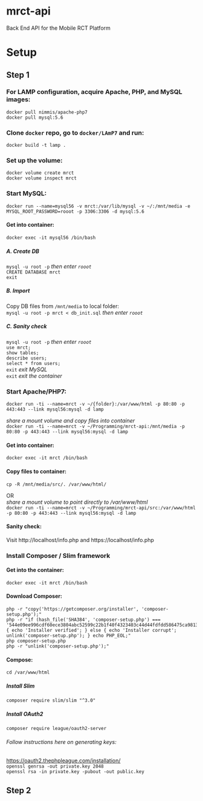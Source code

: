 # mrct-api
Back End API for the Mobile RCT Platform


# Setup

## Step 1

### For LAMP configuration, acquire Apache, PHP, and MySQL images:
`docker pull nimmis/apache-php7`  
`docker pull mysql:5.6`  

### Clone `docker` repo, go to `docker/LAmP7` and run:
`docker build -t lamp .`  

### Set up the volume:
`docker volume create mrct`  
`docker volume inspect mrct`  

### Start MySQL:
`docker run --name=mysql56 -v mrct:/var/lib/mysql -v ~/:/mnt/media -e MYSQL_ROOT_PASSWORD=rooot -p 3306:3306 -d mysql:5.6`  
#### Get into container:
`docker exec -it mysql56 /bin/bash`  
##### A. Create DB
`mysql -u root -p` _then enter `rooot`_  
`CREATE DATABASE mrct`  
`exit`  
##### B. Import
Copy DB files from `/mnt/media` to local folder:  
`mysql -u root -p mrct < db_init.sql` _then enter `rooot`_  
##### C. Sanity check
`mysql -u root -p` _then enter `rooot`_  
`use mrct;`  
`show tables;`  
`describe users;`  
`select * from users;`  
`exit` _exit MySQL_  
`exit` _exit the container_  

### Start Apache/PHP7:
`docker run -ti --name=mrct -v ~/{folder}:/var/www/html -p 80:80 -p 443:443 --link mysql56:mysql -d lamp`  

_share a mount volume and copy files into container_  
`docker run -ti --name=mrct -v ~/Programming/mrct-api:/mnt/media -p 80:80 -p 443:443 --link mysql56:mysql -d lamp`  
#### Get into container:
`docker exec -it mrct /bin/bash`  
#### Copy files to container:
`cp -R /mnt/media/src/. /var/www/html/`  

OR  
_share a mount volume to point directly to /var/www/html_  
`docker run -ti --name=mrct -v ~/Programming/mrct-api/src:/var/www/html -p 80:80 -p 443:443 --link mysql56:mysql -d lamp`  

#### Sanity check:
Visit http://localhost/info.php and https://localhost/info.php  

### Install Composer / Slim framework
#### Get into the container:
`docker exec -it mrct /bin/bash`  
#### Download Composer:
```
php -r "copy('https://getcomposer.org/installer', 'composer-setup.php');"
php -r "if (hash_file('SHA384', 'composer-setup.php') === '544e09ee996cdf60ece3804abc52599c22b1f40f4323403c44d44fdfdd586475ca9813a858088ffbc1f233e9b180f061') { echo 'Installer verified'; } else { echo 'Installer corrupt'; unlink('composer-setup.php'); } echo PHP_EOL;"
php composer-setup.php
php -r "unlink('composer-setup.php');"
```
#### Compose:
`cd /var/www/html`  
##### Install Slim
`composer require slim/slim "^3.0"`  
##### Install OAuth2
`composer require league/oauth2-server`  
###### Follow instructions here on generating keys:
https://oauth2.thephpleague.com/installation/  
`openssl genrsa -out private.key 2048`  
`openssl rsa -in private.key -pubout -out public.key`  


## Step 2

